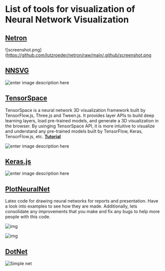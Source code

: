 # List of tools for visualization of Neural Network Visualization 

## [Netron](https://github.com/lutzroeder/Netron)

![screenshot.png](https://github.com/lutzroeder/netron/raw/main/.github/screenshot.png


## [NNSVG](http://alexlenail.me/NN-SVG/LeNet.html)

![enter image description here](https://i.stack.imgur.com/DlJ8J.png)

## [TensorSpace](https://tensorspace.org/)

TensorSpace is a neural network 3D visualization framework built by TensorFlow.js, Three.js and Tween.js. It provides layer APIs to build deep learning layers, load pre-trained models, and generate a 3D visualization in the browser. By usinging TensorSpace API, it is more intuitive to visualize and understand any pre-trained models built by TensorFlow, Keras, TensorFlow.js, etc. **[Tutorial](https://www.freecodecamp.org/news/tensorspace-js-a-way-to-3d-visualize-neural-networks-in-browsers-2c0afd7648a8/)**

![enter image description here](https://i.stack.imgur.com/ekF5v.png)


## [Keras.js](https://transcranial.github.io/keras-js/#/inception-v3)

![enter image description here](https://i.stack.imgur.com/vEfTv.png)


## [PlotNeuralNet](https://github.com/HarisIqbal88/PlotNeuralNet)

Latex code for drawing neural networks for reports and presentation. Have a look into examples to see how they are made. Additionally, lets consolidate any improvements that you make and fix any bugs to help more people with this code.

![img](https://user-images.githubusercontent.com/17570785/50308846-c2231880-049c-11e9-8763-3daa1024de78.png)

![img](https://user-images.githubusercontent.com/17570785/50308873-e2eb6e00-049c-11e9-9587-9da6bdec011b.png)

## [DotNet](https://github.com/martisak/dotnets)

![Simple net](https://github.com/martisak/dotnets/raw/master/test.png)
